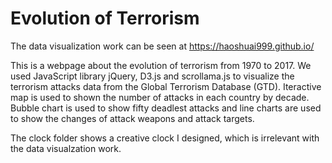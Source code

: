 # Evolution of Terrorism

The data visualization work can be seen at https://haoshuai999.github.io/

This is a webpage about the evolution of terrorism from 1970 to 2017. We used JavaScript library jQuery, D3.js and scrollama.js to visualize the terrorism attacks data from the Global Terrorism Database (GTD). Iteractive map is used to shown the number of attacks in each country by decade. Bubble chart is used to show fifty deadlest attacks and line charts are used to show the changes of attack weapons and attack targets.

The clock folder shows a creative clock I designed, which is irrelevant with the data visualzation work.
